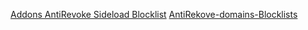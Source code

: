 [Addons AntiRevoke Sideload Blocklist](https://raw.githubusercontent.com/NoozPrime/AntiRekove-domains-Blocklists/refs/heads/main/Addons%20AntiRevoke%20Sideload%20Blocklist.txt)
[AntiRekove-domains-Blocklists](https://pages.github.com/)
